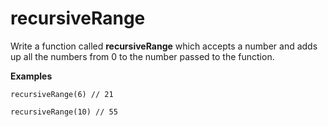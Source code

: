 # recursiveRange

Write a function called __recursiveRange__ which accepts a number and adds up all the numbers from 0 to the number passed to the function.

__Examples__

```
recursiveRange(6) // 21

recursiveRange(10) // 55
```